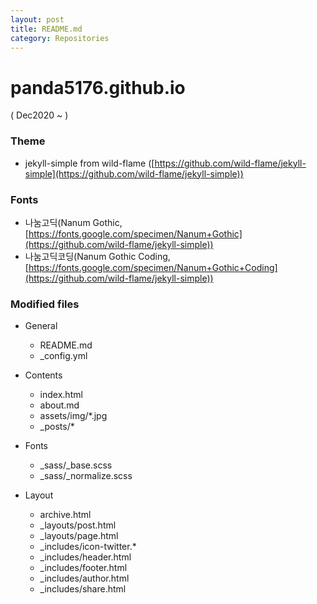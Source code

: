 ```yaml
---
layout: post
title: README.md
category: Repositories
---
```


# panda5176.github.io
( Dec2020 ~ )

### Theme
- jekyll-simple from wild-flame ([https://github.com/wild-flame/jekyll-simple](https://github.com/wild-flame/jekyll-simple))

### Fonts
- 나눔고딕(Nanum Gothic, [https://fonts.google.com/specimen/Nanum+Gothic](https://github.com/wild-flame/jekyll-simple))
- 나눔고딕코딩(Nanum Gothic Coding, [https://fonts.google.com/specimen/Nanum+Gothic+Coding](https://github.com/wild-flame/jekyll-simple))

### Modified files
- General
  - README.md
  - _config.yml

- Contents
  - index.html
  - about.md
  - assets/img/*.jpg
  - _posts/*

- Fonts
  - _sass/_base.scss
  - _sass/_normalize.scss

- Layout
  - archive.html
  - _layouts/post.html
  - _layouts/page.html
  - _includes/icon-twitter.*
  - _includes/header.html
  - _includes/footer.html
  - _includes/author.html
  - _includes/share.html
